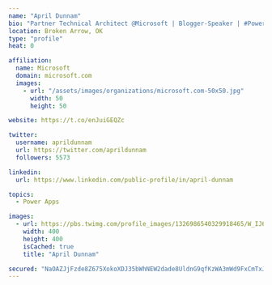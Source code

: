 ```yaml
---
name: "April Dunnam"
bio: "Partner Technical Architect @Microsoft | Blogger-Speaker | #PowerApps, #PowerAutomate, #Office365, #SharePoint | #WIT | #Karaoke Queen"
location: Broken Arrow, OK
type: "profile"
heat: 0

affiliation:
  name: Microsoft
  domain: microsoft.com
  images:
    - url: "/assets/images/organizations/microsoft.com-50x50.jpg"
      width: 50
      height: 50

website: https://t.co/enJuiGEQZc

twitter:
  username: aprildunnam
  url: https://twitter.com/aprildunnam
  followers: 5573

linkedin:
  url: https://www.linkedin.com/public-profile/in/april-dunnam

topics:
  - Power Apps

images:
  - url: https://pbs.twimg.com/profile_images/1326986540329918465/W_IJ6Ih2_400x400.jpg
    width: 400
    height: 400
    isCached: true
    title: "April Dunnam"

secured: "NaOAZJjFzde8Z675XokoXDJ35bWhNEW2dade8UldnG9qfKzWA3mWd9FxCmTxJ3G+c2qThVhM9wryE3BcjL626zolNDzdAYeITzK3pdDKOiWPN95oawbvJ+4tZrtmS584Sq91IfyiTM1kXt/mmUILXULiFsVNMWv1ovxiF/dr6vnB//dg/yOpnRKEQImTUv34sMB3mOrh3pVYnWpxLAE29jR1w9dxJQE8pOhonS/Y+YBOQPO+LRrzJ8Kz/sInUnGmwHpImrWiUbYkpLD5gT79DlZOP+fb/zXXdZz7S7U73TnCA0bkSdWDgZVqQbeoXPKlTIStrdAmltUNvGsAMBmpSxLOD1D4M6R9DH3yaTnBIQuYcQ0WpBfhUuspbcH8cUUMrS0yUPwbCoWtaJdl7oQVz4PAEYyYNUr0mLEpOHMRNp0=;5W9X8L/ePJ+bylIVpVPW0w=="
---
```


